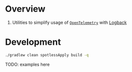 # Overview

1. Utilities to simplify usage of [`OpenTelemetry`](https://github.com/open-telemetry/opentelemetry-java) with [Logback](https://logback.qos.ch/)


# Development

```sh
./gradlew clean spotlessApply build -q
```


TODO: examples here